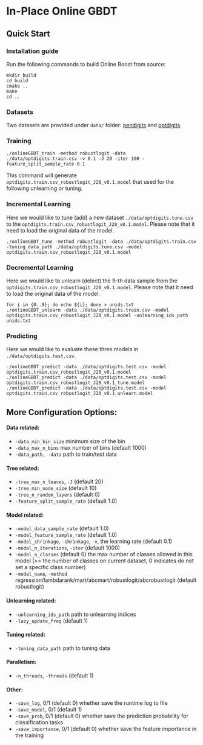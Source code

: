 # In-Place Online GBDT

## Quick Start
### Installation guide
Run the following commands to build Online Boost from source:
```
mkdir build
cd build
cmake ..
make
cd ..
```

### Datasets 

Two datasets are provided under `data/` folder: [pendigits](https://archive.ics.uci.edu/dataset/81/pen+based+recognition+of+handwritten+digits) and [optdigits](https://archive.ics.uci.edu/dataset/80/optical+recognition+of+handwritten+digits).

### Training
```
./onlineGBDT_train -method robustlogit -data ./data/optdigits.train.csv -v 0.1 -J 20 -iter 100 -feature_split_sample_rate 0.1
```
This command will generate `optdigits.train.csv_robustlogit_J20_v0.1.model` that used for the following unlearning or tuning.

### Incremental Learning
Here we would like to tune (add) a new dataset `./data/optdigits.tune.csv` to the `optdigits.train.csv_robustlogit_J20_v0.1.model`.
Please note that it need to load the original data of the model.
```
./onlineGBDT_tune -method robustlogit -data ./data/optdigits.train.csv -tuning_data_path ./data/optdigits.tune.csv -model optdigits.train.csv_robustlogit_J20_v0.1.model
```

### Decremental Learning 
Here we would like to unlearn (delect) the 9-th data sample from the `optdigits.train.csv_robustlogit_J20_v0.1.model`.
Please note that it need to load the original data of the model.
```
for i in {0..9}; do echo ${i}; done > unids.txt
./onlineGBDT_unlearn -data ./data/optdigits.train.csv -model optdigits.train.csv_robustlogit_J20_v0.1.model -unlearning_ids_path unids.txt
```


### Predicting
Here we would like to evaluate these three models in `./data/optdigits.test.csv`.
```
./onlineGBDT_predict -data ./data/optdigits.test.csv -model optdigits.train.csv_robustlogit_J20_v0.1.model
./onlineGBDT_predict -data ./data/optdigits.test.csv -model optdigits.train.csv_robustlogit_J20_v0.1_tune.model
./onlineGBDT_predict -data ./data/optdigits.test.csv -model optdigits.train.csv_robustlogit_J20_v0.1_unlearn.model
```

## More Configuration Options:
#### Data related:
* `-data_min_bin_size` minimum size of the bin
* `-data_max_n_bins` max number of bins (default 1000)
* `-data_path, -data` path to train/test data
#### Tree related:
* `-tree_max_n_leaves`, `-J` (default 20)
* `-tree_min_node_size` (default 10)
* `-tree_n_random_layers` (default 0)
* `-feature_split_sample_rate` (default 1.0)
#### Model related:
* `-model_data_sample_rate` (default 1.0)
* `-model_feature_sample_rate` (default 1.0)
* `-model_shrinkage`, `-shrinkage`, `-v`, the learning rate (default 0.1)
* `-model_n_iterations`, `-iter` (default 1000)
* `-model_n_classes` (default 0) the max number of classes allowed in this model (>= the number of classes on current dataset, 0 indicates do not set a specific class number)
* `-model_name`, `-method` regression/lambdarank/mart/abcmart/robustlogit/abcrobustlogit (default robustlogit)
#### Unlearning related:
* `-unlearning_ids_path` path to unlearning indices
* `-lazy_update_freq` (default 1)
#### Tuning related:
* `-tuning_data_path` path to tuning data
#### Parallelism:
* `-n_threads`, `-threads` (default 1)
#### Other:
* `-save_log`, 0/1 (default 0) whether save the runtime log to file
* `-save_model`, 0/1 (default 1)
* `-save_prob`, 0/1 (default 0) whether save the prediction probability for classification tasks
* `-save_importance`, 0/1 (default 0) whether save the feature importance in the training


